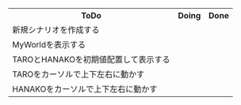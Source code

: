 <table>
<tr>
    <th>ToDo</th>
    <th>Doing</th>
    <th>Done</th>
    </tr>
    <tr>
      <td>新規シナリオを作成する</td>
      <td>　</td>
      <td>　</td>
    </tr>
    <tr>
      <td>MyWorldを表示する</td>
      <td>　</td>
      <td>　</td>
    </tr>
    <tr>
      <td>TAROとHANAKOを初期値配置して表示する</td>
      <td> </td>
      <td>　</td>
    </tr>
        <tr>
      <td>TAROをカーソルで上下左右に動かす</td>
      <td> </td>
      <td>　</td>
    </tr>
        <tr>
      <td>HANAKOをカーソルで上下左右に動かす</td>
      <td> </td>
      <td>　</td>
    </tr>
</table>
